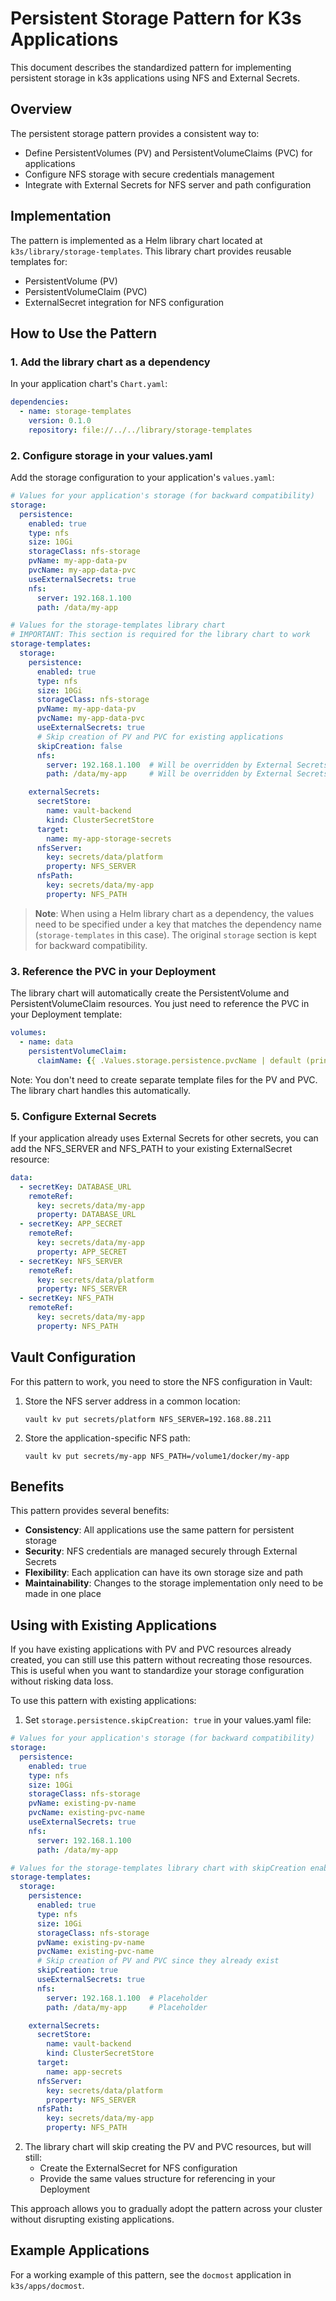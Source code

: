 # Persistent Storage Pattern for K3s Applications

This document describes the standardized pattern for implementing persistent storage in k3s applications using NFS and External Secrets.

## Overview

The persistent storage pattern provides a consistent way to:
- Define PersistentVolumes (PV) and PersistentVolumeClaims (PVC) for applications
- Configure NFS storage with secure credentials management
- Integrate with External Secrets for NFS server and path configuration

## Implementation

The pattern is implemented as a Helm library chart located at `k3s/library/storage-templates`. This library chart provides reusable templates for:
- PersistentVolume (PV)
- PersistentVolumeClaim (PVC)
- ExternalSecret integration for NFS configuration

## How to Use the Pattern

### 1. Add the library chart as a dependency

In your application chart's `Chart.yaml`:

```yaml
dependencies:
  - name: storage-templates
    version: 0.1.0
    repository: file://../../library/storage-templates
```

### 2. Configure storage in your values.yaml

Add the storage configuration to your application's `values.yaml`:

```yaml
# Values for your application's storage (for backward compatibility)
storage:
  persistence:
    enabled: true
    type: nfs
    size: 10Gi
    storageClass: nfs-storage
    pvName: my-app-data-pv
    pvcName: my-app-data-pvc
    useExternalSecrets: true
    nfs:
      server: 192.168.1.100
      path: /data/my-app

# Values for the storage-templates library chart
# IMPORTANT: This section is required for the library chart to work
storage-templates:
  storage:
    persistence:
      enabled: true
      type: nfs
      size: 10Gi
      storageClass: nfs-storage
      pvName: my-app-data-pv
      pvcName: my-app-data-pvc
      useExternalSecrets: true
      # Skip creation of PV and PVC for existing applications
      skipCreation: false
      nfs:
        server: 192.168.1.100  # Will be overridden by External Secrets if enabled
        path: /data/my-app     # Will be overridden by External Secrets if enabled

    externalSecrets:
      secretStore:
        name: vault-backend
        kind: ClusterSecretStore
      target:
        name: my-app-storage-secrets
      nfsServer:
        key: secrets/data/platform
        property: NFS_SERVER
      nfsPath:
        key: secrets/data/my-app
        property: NFS_PATH
```

> **Note**: When using a Helm library chart as a dependency, the values need to be specified under a key that matches the dependency name (`storage-templates` in this case). The original `storage` section is kept for backward compatibility.

### 3. Reference the PVC in your Deployment

The library chart will automatically create the PersistentVolume and PersistentVolumeClaim resources. You just need to reference the PVC in your Deployment template:

```yaml
volumes:
  - name: data
    persistentVolumeClaim:
      claimName: {{ .Values.storage.persistence.pvcName | default (printf "%s-pvc" .Release.Name) }}
```

Note: You don't need to create separate template files for the PV and PVC. The library chart handles this automatically.

### 5. Configure External Secrets

If your application already uses External Secrets for other secrets, you can add the NFS_SERVER and NFS_PATH to your existing ExternalSecret resource:

```yaml
data:
  - secretKey: DATABASE_URL
    remoteRef:
      key: secrets/data/my-app
      property: DATABASE_URL
  - secretKey: APP_SECRET
    remoteRef:
      key: secrets/data/my-app
      property: APP_SECRET
  - secretKey: NFS_SERVER
    remoteRef:
      key: secrets/data/platform
      property: NFS_SERVER
  - secretKey: NFS_PATH
    remoteRef:
      key: secrets/data/my-app
      property: NFS_PATH
```

## Vault Configuration

For this pattern to work, you need to store the NFS configuration in Vault:

1. Store the NFS server address in a common location:
   ```
   vault kv put secrets/platform NFS_SERVER=192.168.88.211
   ```

2. Store the application-specific NFS path:
   ```
   vault kv put secrets/my-app NFS_PATH=/volume1/docker/my-app
   ```

## Benefits

This pattern provides several benefits:
- **Consistency**: All applications use the same pattern for persistent storage
- **Security**: NFS credentials are managed securely through External Secrets
- **Flexibility**: Each application can have its own storage size and path
- **Maintainability**: Changes to the storage implementation only need to be made in one place

## Using with Existing Applications

If you have existing applications with PV and PVC resources already created, you can still use this pattern without recreating those resources. This is useful when you want to standardize your storage configuration without risking data loss.

To use this pattern with existing applications:

1. Set `storage.persistence.skipCreation: true` in your values.yaml file:

```yaml
# Values for your application's storage (for backward compatibility)
storage:
  persistence:
    enabled: true
    type: nfs
    size: 10Gi
    storageClass: nfs-storage
    pvName: existing-pv-name
    pvcName: existing-pvc-name
    useExternalSecrets: true
    nfs:
      server: 192.168.1.100
      path: /data/my-app

# Values for the storage-templates library chart with skipCreation enabled
storage-templates:
  storage:
    persistence:
      enabled: true
      type: nfs
      size: 10Gi
      storageClass: nfs-storage
      pvName: existing-pv-name
      pvcName: existing-pvc-name
      # Skip creation of PV and PVC since they already exist
      skipCreation: true
      useExternalSecrets: true
      nfs:
        server: 192.168.1.100  # Placeholder
        path: /data/my-app     # Placeholder

    externalSecrets:
      secretStore:
        name: vault-backend
        kind: ClusterSecretStore
      target:
        name: app-secrets
      nfsServer:
        key: secrets/data/platform
        property: NFS_SERVER
      nfsPath:
        key: secrets/data/my-app
        property: NFS_PATH
```

2. The library chart will skip creating the PV and PVC resources, but will still:
   - Create the ExternalSecret for NFS configuration
   - Provide the same values structure for referencing in your Deployment

This approach allows you to gradually adopt the pattern across your cluster without disrupting existing applications.

## Example Applications

For a working example of this pattern, see the `docmost` application in `k3s/apps/docmost`.

